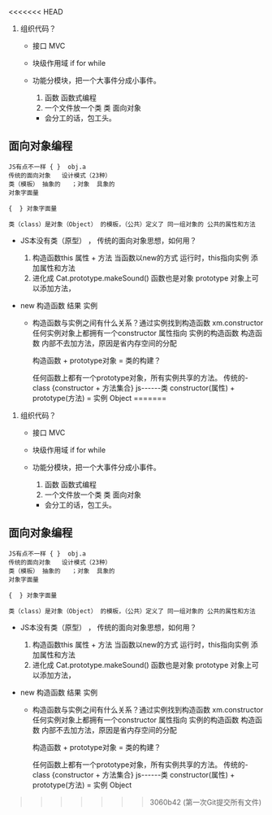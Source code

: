 <<<<<<< HEAD
1. 组织代码？
    - 接口  MVC
    - 块级作用域 if  for while 
    - 功能分模块，把一个大事件分成小事件。


        1. 函数   函数式编程
        2. 一个文件放一个类    类   面向对象
    

        - 会分工的话，包工头。


## 面向对象编程
    JS有点不一样 { }  obj.a
    传统的面向对象   设计模式（23种）
    类（模板） 抽象的   ；对象  具象的
    对象字面量  

    {  } 对象字面量

    类（class）是对象（Object） 的模板，（公共）定义了 同一组对象的 公共的属性和方法


- JS本没有类（原型） ， 传统的面向对象思想，如何用？
    1. 构造函数this  属性 + 方法
        当函数以new的方式 运行时，this指向实例  添加属性和方法
    2. 进化成 Cat.prototype.makeSound()
        函数也是对象  prototype 对象上可以添加方法，

- new 构造函数  结果  实例
    - 构造函数与实例之间有什么关系？通过实例找到构造函数 
        xm.constructor  任何实例对象上都拥有一个constructor
        属性指向  实例的构造函数
        构造函数  内部不去加方法，原因是省内存空间的分配

        构造函数  +  prototype对象   =  类的构建？

        任何函数上都有一个prototype对象，所有实例共享的方法。
            传统的-class  {constructor + 方法集合}
            js------类   constructor(属性) + prototype(方法) = 实例 Object
=======
1. 组织代码？
    - 接口  MVC
    - 块级作用域 if  for while 
    - 功能分模块，把一个大事件分成小事件。


        1. 函数   函数式编程
        2. 一个文件放一个类    类   面向对象
    

        - 会分工的话，包工头。


## 面向对象编程
    JS有点不一样 { }  obj.a
    传统的面向对象   设计模式（23种）
    类（模板） 抽象的   ；对象  具象的
    对象字面量  

    {  } 对象字面量

    类（class）是对象（Object） 的模板，（公共）定义了 同一组对象的 公共的属性和方法


- JS本没有类（原型） ， 传统的面向对象思想，如何用？
    1. 构造函数this  属性 + 方法
        当函数以new的方式 运行时，this指向实例  添加属性和方法
    2. 进化成 Cat.prototype.makeSound()
        函数也是对象  prototype 对象上可以添加方法，

- new 构造函数  结果  实例
    - 构造函数与实例之间有什么关系？通过实例找到构造函数 
        xm.constructor  任何实例对象上都拥有一个constructor
        属性指向  实例的构造函数
        构造函数  内部不去加方法，原因是省内存空间的分配

        构造函数  +  prototype对象   =  类的构建？

        任何函数上都有一个prototype对象，所有实例共享的方法。
            传统的-class  {constructor + 方法集合}
            js------类   constructor(属性) + prototype(方法) = 实例 Object
>>>>>>> 3060b42 (第一次Git提交所有文件)
